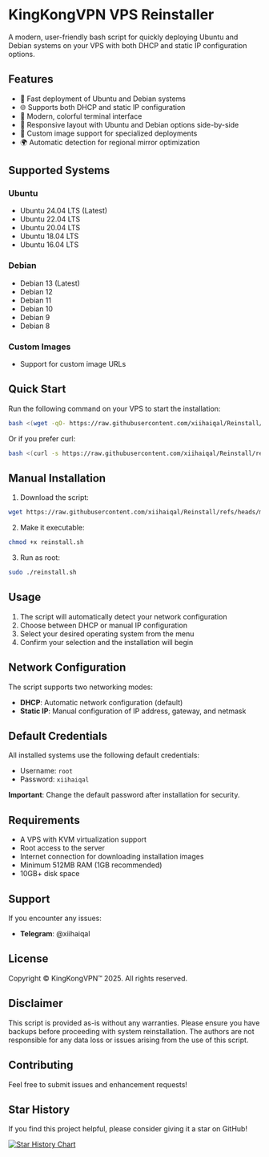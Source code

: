 # KingKongVPN VPS Reinstaller

A modern, user-friendly bash script for quickly deploying Ubuntu and Debian systems on your VPS with both DHCP and static IP configuration options.

## Features

- 🚀 Fast deployment of Ubuntu and Debian systems
- 🌐 Supports both DHCP and static IP configuration
- 🎨 Modern, colorful terminal interface
- 📱 Responsive layout with Ubuntu and Debian options side-by-side
- 🔧 Custom image support for specialized deployments
- 🌍 Automatic detection for regional mirror optimization

## Supported Systems

### Ubuntu
- Ubuntu 24.04 LTS (Latest)
- Ubuntu 22.04 LTS
- Ubuntu 20.04 LTS
- Ubuntu 18.04 LTS
- Ubuntu 16.04 LTS

### Debian
- Debian 13 (Latest)
- Debian 12
- Debian 11
- Debian 10
- Debian 9
- Debian 8

### Custom Images
- Support for custom image URLs

## Quick Start

Run the following command on your VPS to start the installation:

```bash
bash <(wget -qO- https://raw.githubusercontent.com/xiihaiqal/Reinstall/refs/heads/master/reinstall.sh)
```

Or if you prefer curl:

```bash
bash <(curl -s https://raw.githubusercontent.com/xiihaiqal/Reinstall/refs/heads/master/reinstall.sh)
```

## Manual Installation

1. Download the script:
```bash
wget https://raw.githubusercontent.com/xiihaiqal/Reinstall/refs/heads/master/reinstall.sh
```

2. Make it executable:
```bash
chmod +x reinstall.sh
```

3. Run as root:
```bash
sudo ./reinstall.sh
```

## Usage

1. The script will automatically detect your network configuration
2. Choose between DHCP or manual IP configuration
3. Select your desired operating system from the menu
4. Confirm your selection and the installation will begin

## Network Configuration

The script supports two networking modes:

- **DHCP**: Automatic network configuration (default)
- **Static IP**: Manual configuration of IP address, gateway, and netmask

## Default Credentials

All installed systems use the following default credentials:
- Username: `root`
- Password: `xiihaiqal`

**Important**: Change the default password after installation for security.

## Requirements

- A VPS with KVM virtualization support
- Root access to the server
- Internet connection for downloading installation images
- Minimum 512MB RAM (1GB recommended)
- 10GB+ disk space

## Support

If you encounter any issues:

- **Telegram**: @xiihaiqal

## License

Copyright © KingKongVPN™ 2025. All rights reserved.

## Disclaimer

This script is provided as-is without any warranties. Please ensure you have backups before proceeding with system reinstallation. The authors are not responsible for any data loss or issues arising from the use of this script.

## Contributing

Feel free to submit issues and enhancement requests!

## Star History

If you find this project helpful, please consider giving it a star on GitHub!

[![Star History Chart](https://api.star-history.com/svg?repos=yourusername/yourrepository&type=Date)](https://star-history.com/#yourusername/yourrepository&Date)
